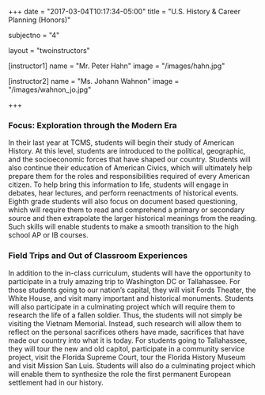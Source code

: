 +++
date = "2017-03-04T10:17:34-05:00"
title = "U.S. History & Career Planning (Honors)"

subjectno = "4"

layout = "twoinstructors"

[instructor1]
name = "Mr. Peter Hahn"
image = "/images/hahn.jpg"

[instructor2]
name = "Ms. Johann Wahnon"
image = "/images/wahnon_jo.jpg"

+++

### Focus: Exploration through the Modern Era

In their last year at TCMS, students will begin their study of American History. At this level, students are introduced to the political, geographic, and the socioeconomic forces that have shaped our country. Students will also continue their education of American Civics, which will ultimately help prepare them for the roles and responsibilities required of every American citizen. To help bring this information to life, students will engage in debates, hear lectures, and perform reenactments of historical events. Eighth grade students will also focus on document based questioning, which will require them to read and comprehend a primary or secondary source and then extrapolate the larger historical meanings from the reading. Such skills will enable students to make a smooth transition to the high school AP or IB courses.

### Field Trips and Out of Classroom Experiences

In addition to the in-class curriculum, students will have the opportunity to participate in a truly amazing trip to Washington DC or Tallahassee. For those students going to our nation’s capital, they will visit Fords Theater, the White House, and visit many important and historical monuments. Students will also participate in a culminating project which will require them to research the life of a fallen soldier. Thus, the students will not simply be visiting the Vietnam Memorial. Instead, such research will allow them to reflect on the personal sacrifices others have made, sacrifices that have made our country into what it is today. For students going to Tallahassee, they will tour the new and old capitol, participate in a community service project, visit the Florida Supreme Court, tour the Florida History Museum and visit Mission San Luis. Students will also do a culminating project which will enable them to synthesize the role the first permanent European settlement had in our history.
